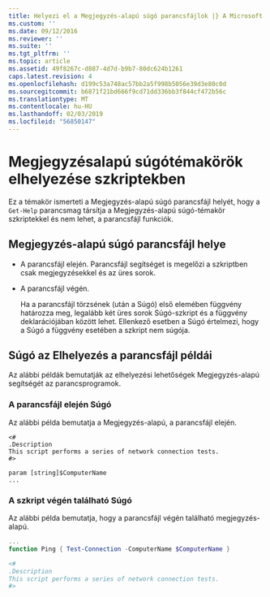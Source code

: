 ```yaml
---
title: Helyezi el a Megjegyzés-alapú súgó parancsfájlok |} A Microsoft Docs
ms.custom: ''
ms.date: 09/12/2016
ms.reviewer: ''
ms.suite: ''
ms.tgt_pltfrm: ''
ms.topic: article
ms.assetid: 49f8267c-d887-4d7d-b9b7-80dc624b1261
caps.latest.revision: 4
ms.openlocfilehash: d199c53a748ac57bb2a5f998b5056e39d3e80c0d
ms.sourcegitcommit: b6871f21bd666f9cd71dd336bb3f844cf472b56c
ms.translationtype: MT
ms.contentlocale: hu-HU
ms.lasthandoff: 02/03/2019
ms.locfileid: "56850147"
---
```

# <a name="placing-comment-based-help-in-scripts"></a>Megjegyzésalapú súgótémakörök elhelyezése szkriptekben

Ez a témakör ismerteti a Megjegyzés-alapú súgó parancsfájl helyét, hogy a `Get-Help` parancsmag társítja a Megjegyzés-alapú súgó-témakör szkriptekkel és nem lehet, a parancsfájl funkciók.

## <a name="where-to-place-comment-based-help-for-a-script"></a>Megjegyzés-alapú súgó parancsfájl helye

- A parancsfájl elején. Parancsfájl segítséget is megelőzi a szkriptben csak megjegyzésekkel és az üres sorok.

- A parancsfájl végén.

  Ha a parancsfájl törzsének (után a Súgó) első elemében függvény határozza meg, legalább két üres sorok Súgó-szkript és a függvény deklarációjában között lehet. Ellenkező esetben a Súgó értelmezi, hogy a Súgó a függvény esetében a szkript nem súgója.

## <a name="examples-of-help-placement-in-a-script"></a>Súgó az Elhelyezés a parancsfájl példái

 Az alábbi példák bemutatják az elhelyezési lehetőségek Megjegyzés-alapú segítségét az parancsprogramok.

### <a name="help-at-the-beginning-of-a-script"></a>A parancsfájl elején Súgó

 Az alábbi példa bemutatja a Megjegyzés-alapú, a parancsfájl elején.

```
<#
.Description
This script performs a series of network connection tests.
#>

param [string]$ComputerName
...
```

### <a name="help-at-the-end-of-a-script"></a>A szkript végén található Súgó

 Az alábbi példa bemutatja, hogy a parancsfájl végén található megjegyzés-alapú.

```powershell
...
function Ping { Test-Connection -ComputerName $ComputerName }

<#
.Description
This script performs a series of network connection tests.
#>

```